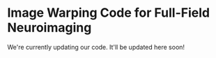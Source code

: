 # Image Warping Code for Full-Field Neuroimaging

We're currently updating our code. It'll be updated here soon!
